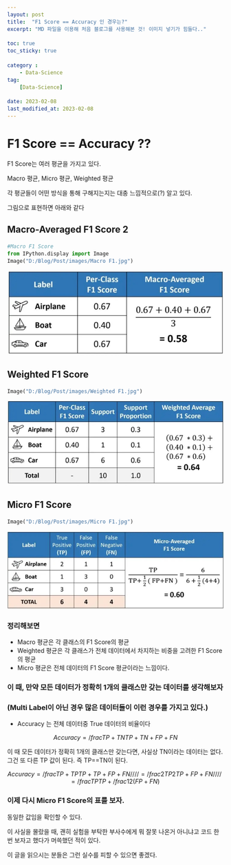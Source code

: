 ```yaml
---
layout: post
title:  "F1 Score == Accuracy 인 경우는?"
excerpt: "MD 파일을 이용해 처음 블로그를 사용해본 것! 이미지 넣기가 힘들다.."

toc: true
toc_sticky: true

category : 
    - Data-Science
tag: 
    [Data-Science]

date: 2023-02-08
last_modified_at: 2023-02-08
---
```




# F1 Score == Accuracy ??

F1 Score는 여러 평균을 가지고 있다.

Macro 평균, Micro 평균, Weighted 평균

각 평균들이 어떤 방식을 통해 구해지는지는 대충 느낌적으로(?) 알고 있다. 

그림으로 표현하면 아래와 같다


## Macro-Averaged F1 Score 2


```python
#Macro F1 Score
from IPython.display import Image
Image("D:/Blog/Post/images/Macro F1.jpg")
```




![jpeg](../Category/Data-Science/images/output_2_0.jpg)



## Weighted F1 Score


```python
Image("D:/Blog/Post/images/Weighted F1.jpg")
```




![jpeg](../Category/Data-Science/images/output_4_0.jpg)



## Micro F1 Score


```python
Image("D:/Blog/Post/images/Micro F1.jpg")
```




![jpeg](../Category/Data-Science/images/output_6_0.jpg)



### 정리해보면 

- Macro 평균은 각 클래스의 F1 Score의 평균
- Weighted 평균은 각 클래스가 전체 데이터에서 차지하는 비중을 고려한 F1 Score의 평균
- Micro 평균은 전체 데이터의 F1 Score 평균이라는 느낌이다.

### 이 때, 만약 모든 데이터가 정확히 1개의 클래스만 갖는 데이터를 생각해보자 
### (Multi Label이 아닌 경우 많은 데이터들이 이런 경우를 가지고 있다.)

- Accuracy 는 전체 데이터중 True 데이터의 비율이다

$$Accuracy = /frac{TP+TN}{TP+TN+FP+FN} $$  
  
  

이 때 모든 데이터가 정확히 1개의 클래스만 갖는다면, 사실상 TN이라는 데이터는 없다. 그건 또 다른 TP 값이 된다. 즉 TP==TN이 된다.  
  
  

$$Accuracy = /frac{TP+TP}{TP+TP+FP+FN}// // =/frac {2TP}{2TP+FP+FN}// // =/frac{TP}{TP+/frac{1}{2}(FP+FN)}$$

### 이제 다시 Micro F1 Score의 표를 보자. 

  


동일한 값임을 확인할 수 있다.

이 사실을 몰랐을 때, 괜히 실험을 부탁한 부사수에게 뭐 잘못 나온거 아니냐고 코드 한 번 보자고 했다가 머쓱했던 적이 있다.

이 글을 읽으시는 분들은 그런 실수를 피할 수 있으면 좋겠다.
